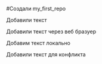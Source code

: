 ﻿#Создали my_first_repo

Добавили текст

Добавили текст через веб бразуер

Добавим текст локально

Добавили текст для конфликта
